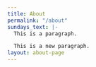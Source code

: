 ```yaml
---
title: About
permalink: "/about"
sundays_text: |-
  This is a paragraph.

  This is a new paragraph.
layout: about-page
---
```


